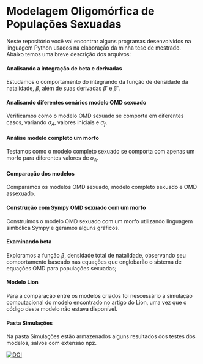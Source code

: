 # Modelagem Oligomórfica de Populações Sexuadas

Neste repositório você vai encontrar alguns programas desenvolvidos na linguagem Python usados na elaboração da minha tese de mestrado. Abaixo temos uma breve descrição dos arquivos:

#### Analisando a integração de beta e derivadas
Estudamos o comportamento do integrando da função de densidade da natalidade, $\beta$, além de suas derivadas $\beta'$ e $\beta''$.
#### Analisando diferentes cenários modelo OMD sexuado
Verificamos como o modelo OMD sexuado se comporta em diferentes casos, variando $\sigma_A$, valores iniciais e $\sigma_f$.
#### Análise modelo completo um morfo
Testamos como o modelo completo sexuado se comporta com apenas um morfo para diferentes valores de $\sigma_A$.
#### Comparação dos modelos
Comparamos os modelos OMD sexuado, modelo completo sexuado e OMD assexuado.
#### Construção com Sympy OMD sexuado com um morfo
Construímos o modelo OMD sexuado com um morfo utilizando linguagem simbólica Sympy e geramos alguns gráficos.
#### Examinando beta
Exploramos a função $\beta$, densidade total de natalidade, observando seu comportamento baseado nas equações que englobarão o sistema de equações OMD para populações sexuadas;
#### Modelo Lion
Para a comparação entre os modelos criados foi nescessário a simulação computacional do modelo encontrado no artigo do Lion, uma vez que o código deste modelo não estava disponível.
#### Pasta Simulações
Na pasta Simulações estão armazenados alguns resultados dos testes dos modelos, salvos com extensão npz.

[![DOI](https://zenodo.org/badge/847096681.svg)](https://zenodo.org/doi/10.5281/zenodo.13370383)
